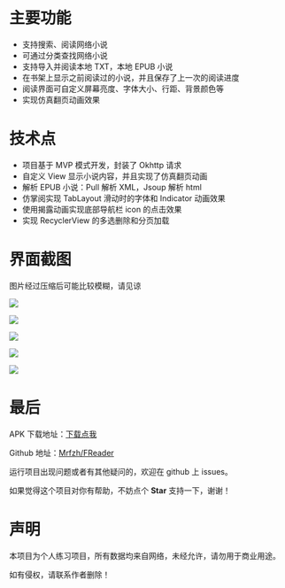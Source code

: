 # 主要功能

- 支持搜索、阅读网络小说
- 可通过分类查找网络小说
- 支持导入并阅读本地 TXT，本地 EPUB 小说
- 在书架上显示之前阅读过的小说，并且保存了上一次的阅读进度
- 阅读界面可自定义屏幕亮度、字体大小、行距、背景颜色等
- 实现仿真翻页动画效果

# 技术点

- 项目基于 MVP 模式开发，封装了 Okhttp 请求
- 自定义 View 显示小说内容，并且实现了仿真翻页动画
- 解析 EPUB 小说：Pull 解析 XML，Jsoup 解析 html
- 仿掌阅实现 TabLayout 滑动时的字体和 Indicator 动画效果
- 使用揭露动画实现底部导航栏 icon 的点击效果
- 实现 RecyclerView 的多选删除和分页加载

# 界面截图

图片经过压缩后可能比较模糊，请见谅

![](https://user-gold-cdn.xitu.io/2020/1/4/16f6fa9cdb56ede1?w=721&h=630&f=png&s=121379)

![](https://user-gold-cdn.xitu.io/2020/1/4/16f6fa9ed188ea86?w=721&h=539&f=jpeg&s=54271)

![](https://user-gold-cdn.xitu.io/2020/1/4/16f6faa23e172e42?w=721&h=652&f=png&s=55188)

![](https://user-gold-cdn.xitu.io/2020/1/4/16f6faa43deac941?w=721&h=599&f=png&s=88346)

![](https://user-gold-cdn.xitu.io/2020/1/4/16f6faa6117d27df?w=721&h=593&f=png&s=79746)

# 最后

APK 下载地址：[下载点我](https://github.com/Mrfzh/FReader/releases/download/v1.0/FReader.apk)

Github 地址：[Mrfzh/FReader](https://github.com/Mrfzh/FReader)

运行项目出现问题或者有其他疑问的，欢迎在 github 上 issues。

如果觉得这个项目对你有帮助，不妨点个 **Star** 支持一下，谢谢！

# 声明

本项目为个人练习项目，所有数据均来自网络，未经允许，请勿用于商业用途。

如有侵权，请联系作者删除！


